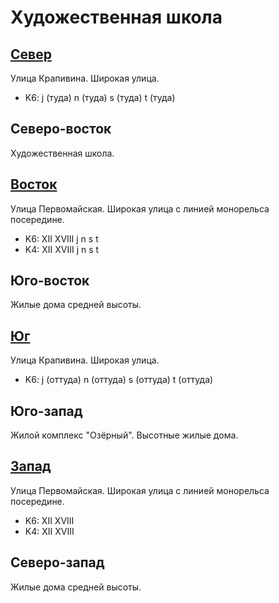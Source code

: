 # Художественная школа

## [Север](./10370087.md)

Улица Крапивина.
Широкая улица.

* K6:   j (туда)    n (туда)    s (туда)    t (туда)

## Северо-восток

Художественная школа.

## [Восток](./10380090.md)

Улица Первомайская.
Широкая улица с линией монорельса посередине.

* K6:   XII XVIII
        j   n   s   t
* K4:   XII XVIII
        j   n   s   t

## Юго-восток

Жилые дома средней высоты.

## [Юг](./10370100.md)

Улица Крапивина.
Широкая улица.

* K6:   j (оттуда)  n (оттуда)  s (оттуда)  t (оттуда)

## Юго-запад

Жилой комплекс "Озёрный".
Высотные жилые дома.

## [Запад](./10360090.md)

Улица Первомайская.
Широкая улица с линией монорельса посередине.

* K6:   XII XVIII
* K4:   XII XVIII

## Северо-запад

Жилые дома средней высоты.
